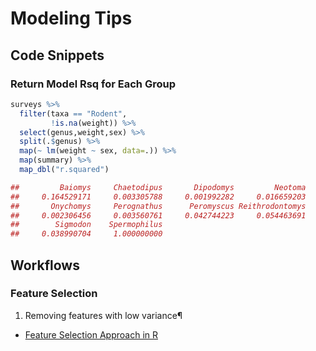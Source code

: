 # Modeling Tips

## Code Snippets

### Return Model Rsq for Each Group

```R
surveys %>%
  filter(taxa == "Rodent",
         !is.na(weight)) %>%
  select(genus,weight,sex) %>%
  split(.$genus) %>%
  map(~ lm(weight ~ sex, data=.)) %>%
  map(summary) %>%
  map_dbl("r.squared")

##         Baiomys     Chaetodipus       Dipodomys         Neotoma
##     0.164529171     0.003305788     0.001992282     0.016659203
##       Onychomys     Perognathus      Peromyscus Reithrodontomys
##     0.002306456     0.003560761     0.042744223     0.054463691
##        Sigmodon    Spermophilus
##     0.038990704     1.000000000
```

## Workflows

### Feature Selection

1. Removing features with low variance¶

* [Feature Selection Approach in R](http://r-statistics.co/Variable-Selection-and-Importance-With-R.html)